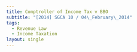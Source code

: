 ```yaml
---
title: Comptroller of Income Tax v BBO
subtitle: "[2014] SGCA 10 / 04\_February\_2014"
tags:
  - Revenue Law
  - Income Taxation
layout: single
---
```


